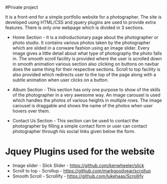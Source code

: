 #Private project

It is a front-end for a simple portfolio website for a photographer. The site is developed using HTML/CSS and jquery plugins are used to provide extra features. There is only one webpage which is divided in 3 sections.

* Home Section - 
It is a indroductionary page about the photographer or photo studio. It contains various photos taken by the photographer which are slided in a conware fashion using an image slider. Every image gives a little detail about what type of photography the photo falls in. 
The smooth scroll facility is provided where the user is scrolled down in smooth animation various section also clicking on buttons on navbar does the same thing for their respective sections.
Scroll to top facility is also provided which redirects user to the top of the page along with a subtle animation when user clicks on a button. 

* Album Section - 
This section has only one purpose to show of the skills of the photographer in a very awesome way. An image carousel is used which handles the photos of various heights in multiple rows. The image carousel is draggable and shows the name of the photos when user hovers over them.

* Contact Us Section - 
This section can be used to contact the photographer by filling a simple contact form or user can contact photographer through his social links given below the form.

# Jquey Plugins used for the website

* Image slider - Slick Slider - https://github.com/kenwheeler/slick
* Scroll to top - Scrollup - https://github.com/markgoodyear/scrollup
* Smooth Scroll  - Scrollify - https://github.com/lukehaas/Scrollify


